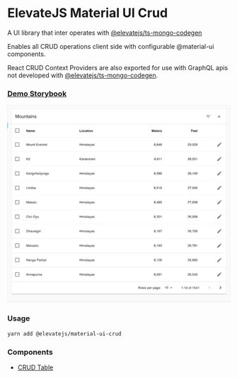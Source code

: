 # ElevateJS Material UI Crud

A UI library that inter operates with [@elevatejs/ts-mongo-codegen](https://elevatejs.com/blog/ts-mongo-codegen/)

Enables all CRUD operations client side with configurable @material-ui components.

React CRUD Context Providers are also exported for use with GraphQL apis not developed with [@elevatejs/ts-mongo-codegen](https://elevatejs.com/blog/ts-mongo-codegen/).

### [Demo Storybook](https://rphansen91.github.io/material-ui-crud/index?path=/story/mountains--find)

[![Demo Storybook](/example.png)](https://rphansen91.github.io/material-ui-crud/index?path=/story/mountains--find)

### Usage

```bash
yarn add @elevatejs/material-ui-crud
```

### Components

- [CRUD Table](/src/components/Crud/CrudTableReadme.md)
